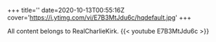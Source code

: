 +++
title=''
date=2020-10-13T00:55:16Z
cover='https://i.ytimg.com/vi/E7B3MtJdu6c/hqdefault.jpg'
+++

All content belongs to RealCharlieKirk.
{{< youtube E7B3MtJdu6c >}}
